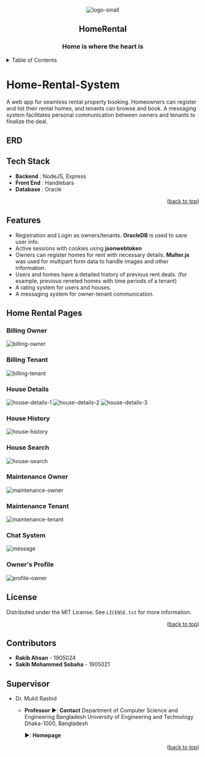 <div id="top"></div>
<!--Project LOGO -->
<br/>
<div align="center">

![logo-small](https://github.com/user-attachments/assets/762b1b1e-eecc-4556-b833-a33aff58b026)

<h2 align="center">HomeRental</h2>
  <h3 align="center">Home is where the heart is </h3>
</div>

<!--TABLE OF CONTENTS -->
<details>
  <summary>Table of Contents</summary>
  <ol>
    <li>
      <a href="#home-rental-system">Home-Rental-System</a>
      <ul>
        <li><a href="#tech-stack">Tech Stack</a></li>
      </ul>
    </li>
    <li>
      <a href="#getting-started">Getting Started</a>
      <ul>
        <li><a href="#prerequisites">Prerequisites</a></li>
        <li><a href="#installation">Installation</a></li>
      </ul>
    </li>
    <li><a href="#home-rental-pages">Home Rental Pages</a></li>
    <li><a href="#license">License</a></li>
    <li><a href="#contributors">Contributors</a></li>
  </ol>
</details>

# Home-Rental-System
A web app for seamless rental property booking. Homeowners can register and list their rental homes, and tenants can browse and book. A messaging system facilitates personal communication between owners and tenants to finalize the deal.

## ERD


## Tech Stack
- **Backend** : NodeJS, Express
- **Front End** : Handlebars
- **Database** : Oracle

<p align="right">(<a href="#top">back to top</a>)</p>

## Features
* Registration and Login as owners/tenants. **OracleDB** is used to save user info.
* Active sessions with cookies using **jsonwebtoken**
* Owners can register homes for rent with necessary details. **Multer.js** was used for multipart form data to handle images and other information.
* Users and homes have a detailed history of previous rent deals. (for example, previous reneted homes with time periods of a tenant)
* A rating system for users and houses.
* A messaging system for owner-tenant communication.


## Home Rental Pages
### Billing Owner 
![billing-owner](https://github.com/user-attachments/assets/bd75e72f-178c-4ed5-9f93-f881bdc3f991)

### Billing Tenant
![billing-tenant](https://github.com/user-attachments/assets/f7dbb71f-2548-49f6-98e7-a6e393ef58fb)

### House Details
![house-details-1](https://github.com/user-attachments/assets/7c3ceb5f-1381-4e74-940a-84eb3c5b4e3a)
![house-details-2](https://github.com/user-attachments/assets/42e609d5-80d2-4e10-bb23-14bd48709ee0)
![house-details-3](https://github.com/user-attachments/assets/5c003244-115f-4e51-9378-b83d52e44a72)

### House History
![house-history](https://github.com/user-attachments/assets/8e471f98-3383-4460-b280-8036b77cda8e)

### House Search
![house-search](https://github.com/user-attachments/assets/c44d0382-c40f-4f82-b78f-83a97f705ce6)

### Maintenance Owner
![maintenance-owner](https://github.com/user-attachments/assets/a2e0a339-86be-4157-b355-0c4e39d56b3d)

### Maintenance Tenant
![maintenance-tenant](https://github.com/user-attachments/assets/90e69de9-9c38-45c2-8bae-1d1afe6ffa75)

### Chat System
![message](https://github.com/user-attachments/assets/509dde71-0c14-475a-8e96-c1f32f8eb0c4)

### Owner's Profile
![profile-owner](https://github.com/user-attachments/assets/9760cc59-6402-40ea-b503-c19db32acf0c)


<!-- LICENSE -->

## License

Distributed under the MIT License. See `LICENSE.txt` for more information.

<p align="right">(<a href="#top">back to top</a>)</p>

<!-- CONTACT -->
## Contributors
- **Rakib Ahsan** - 1905024
- **Sakib Mohammed Sobaha** - 1905021

## Supervisor
- Dr. Mukit Rashid
  - **Professor**
     ▶️: **Contact**
     Department of Computer Science and Engineering
     Bangladesh University of Engineering and Technology
     Dhaka-1000, Bangladesh

     ▶️: **Homepage**

<p align="right">(<a href="#top">back to top</a>)</p>
